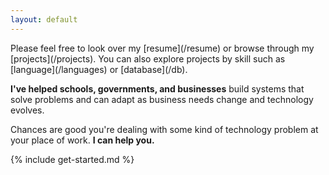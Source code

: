 ```yaml
---
layout: default
---
```


<article markdown="1">
Please feel free to look over my [resume](/resume) or browse through my [projects](/projects). You can also explore projects by skill such as [language](/languages) or [database](/db).

**I've helped schools, governments, and businesses** build systems that solve problems and can adapt as business needs change and technology evolves.

Chances are good you're dealing with some kind of technology problem at your place of work. **I can help you.**
</article>

<section markdown="1">
{% include get-started.md %}
</section>
